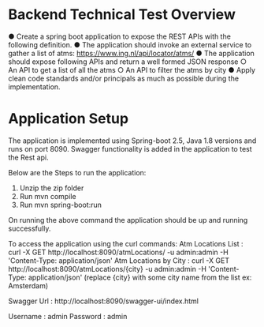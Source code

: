 # Backend Technical Test Overview

● Create a spring boot application to expose the REST APIs with the following definition.
● The application should invoke an external service to gather a list of atms: https://www.ing.nl/api/locator/atms/
● The application should expose following APIs and return a well formed JSON response
  ○ An API to get a list of all the atms
  ○ An API to filter the atms by city
● Apply clean code standards and/or principals as much as possible during the implementation.

# Application Setup

The application is implemented using Spring-boot 2.5, Java 1.8 versions and runs on port 8090. Swagger functionality is added in the application to test the Rest api.

Below are the Steps to run the application:
1. Unzip  the zip folder
2. Run mvn compile
3. Run mvn spring-boot:run

On running the above command the application should be up and running successfully.
      
To access the application using the curl commands:
  Atm Locations List : curl -X  GET http://localhost:8090/atmLocations/ -u admin:admin -H 'Content-Type: application/json'
  Atm Locations by City : curl -X  GET http://localhost:8090/atmLocations/{city} -u admin:admin -H 'Content-Type: application/json' (replace {city} with some city name from the list ex: Amsterdam)

Swagger Url : http://localhost:8090/swagger-ui/index.html

Username : admin
Password : admin
